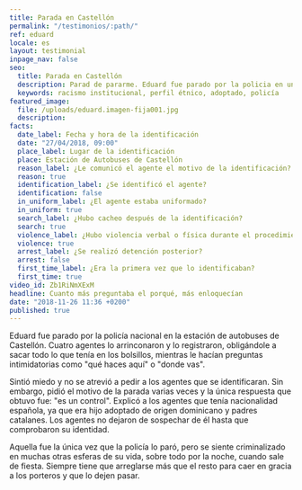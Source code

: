 ```yaml
---
title: Parada en Castellón
permalink: "/testimonios/:path/"
ref: eduard
locale: es
layout: testimonial
inpage_nav: false
seo:
  title: Parada en Castellón
  description: Parad de pararme. Eduard fue parado por la policia en una estacion de buses.
  keywords: racismo institucional, perfil étnico, adoptado, policía
featured_image:
  file: /uploads/eduard.imagen-fija001.jpg
  description: 
facts:
  date_label: Fecha y hora de la identificación
  date: "27/04/2018, 09:00"
  place_label: Lugar de la identificación
  place: Estación de Autobuses de Castellón
  reason_label: ¿Le comunicó el agente el motivo de la identificación?
  reason: true
  identification_label: ¿Se identificó el agente?
  identification: false
  in_uniform_label: ¿El agente estaba uniformado?
  in_uniform: true
  search_label: ¿Hubo cacheo después de la identificación?
  search: true
  violence_label: ¿Hubo violencia verbal o física durante el procedimiento de identificación y registro?
  violence: true
  arrest_label: ¿Se realizó detención posterior?
  arrest: false
  first_time_label: ¿Era la primera vez que lo identificaban?
  first_time: true
video_id: Zb1RiNmXExM
headline: Cuanto más preguntaba el porqué, más enloquecían
date: "2018-11-26 11:36 +0200"
published: true
---
```

Eduard fue parado por la policía nacional en la estación de autobuses de Castellón. Cuatro agentes lo arrinconaron y lo registraron, obligándole a sacar todo lo que tenía en los bolsillos, mientras le hacían preguntas intimidatorias como "qué haces aquí" o "donde vas". 

Sintió miedo y no se atrevió a pedir a los agentes que se identificaran. Sin embargo, pidió el motivo de la parada varias veces y la única respuesta que obtuvo fue: "es un control". Explicó a los agentes que tenía nacionalidad española, ya que era hijo adoptado de origen dominicano y padres catalanes. Los agentes no dejaron de sospechar de él hasta que comprobaron su identidad. 

Aquella fue la única vez que la policía lo paró, pero se siente criminalizado en muchas otras esferas de su vida, sobre todo por la noche, cuando sale de fiesta. Siempre tiene que arreglarse más que el resto para caer en gracia a los porteros y que lo dejen pasar.
